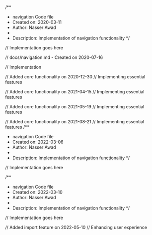 /**
 * navigation Code file
 * Created on: 2020-03-11
 * Author: Nasser Awad
 *
 * Description: Implementation of navigation functionality
 */
 
// Implementation goes here

// docs/navigation.md - Created on 2020-07-16

// Implementation

// Added core functionality on 2020-12-30
// Implementing essential features

// Added core functionality on 2021-04-15
// Implementing essential features

// Added core functionality on 2021-05-19
// Implementing essential features

// Added core functionality on 2021-08-21
// Implementing essential features
/**
 * navigation Code file
 * Created on: 2022-03-06
 * Author: Nasser Awad
 *
 * Description: Implementation of navigation functionality
 */
 
// Implementation goes here

/**
 * navigation Code file
 * Created on: 2022-03-10
 * Author: Nasser Awad
 *
 * Description: Implementation of navigation functionality
 */
 
// Implementation goes here


// Added import feature on 2022-05-10
// Enhancing user experience
